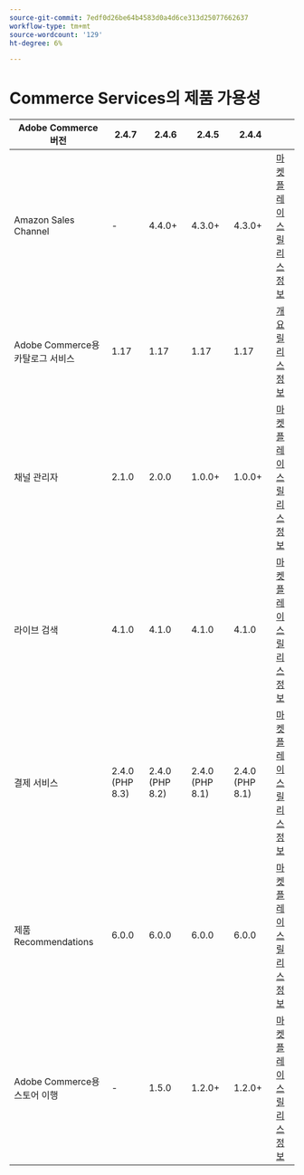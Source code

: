 ```yaml
---
source-git-commit: 7edf0d26be64b4583d0a4d6ce313d25077662637
workflow-type: tm+mt
source-wordcount: '129'
ht-degree: 6%

---
```

# Commerce Services의 제품 가용성


<table style="table-layout:auto">
  <thead>
    <tr>
      <th>Adobe Commerce 버전</th>
      <th>2.4.7</th>
      <th>2.4.6</th>
      <th>2.4.5</th>
      <th>2.4.4</th>
      <th></th>
    </tr>
  </thead>
  <tbody>
      <tr>
          <td>Amazon Sales Channel</td>
          <td>-</td>
          <td>4.4.0+</td>
          <td>4.3.0+</td>
          <td>4.3.0+</td>
          <td>
              <a href="https://commercemarketplace.adobe.com/magento-module-amazon.html">마켓플레이스</a><br/>
              <a href="https://experienceleague.adobe.com/docs/commerce-channels/amazon/release-notes.html">릴리스 정보</a><br/>
          </td>
      </tr>
      <tr>
          <td>Adobe Commerce용 카탈로그 서비스</td>
          <td>1.17</td>
          <td>1.17</td>
          <td>1.17</td>
          <td>1.17</td>
          <td>
              <a href="https://experienceleague.adobe.com/docs/commerce-merchant-services/catalog-service/guide-overview.html">개요</a><br/>
              <a href="https://experienceleague.adobe.com/docs/commerce-merchant-services/catalog-service/release-notes.html">릴리스 정보</a><br/>
          </td>
      </tr>
      <tr>
          <td>채널 관리자</td>
          <td>2.1.0</td>
          <td>2.0.0</td>
          <td>1.0.0+</td>
          <td>1.0.0+</td>
          <td>
              <a href="https://commercemarketplace.adobe.com/magento-channel-manager.html">마켓플레이스</a><br/>
              <a href="https://experienceleague.adobe.com/docs/commerce-channels/channel-manager/release-notes.html">릴리스 정보</a><br/>
          </td>
      </tr>
      <tr>
          <td>라이브 검색</td>
          <td>4.1.0</td>
          <td>4.1.0</td>
          <td>4.1.0</td>
          <td>4.1.0</td>
          <td>
              <a href="https://commercemarketplace.adobe.com/magento-live-search.html">마켓플레이스</a><br/>
              <a href="https://experienceleague.adobe.com/docs/commerce-merchant-services/live-search/release-notes.html">릴리스 정보</a><br/>
          </td>
      </tr>
      <tr>
          <td>결제 서비스</td>
          <td>2.4.0 (PHP 8.3)</td>
          <td>2.4.0 (PHP 8.2)</td>
          <td>2.4.0 (PHP 8.1)</td>
          <td>2.4.0 (PHP 8.1)</td>
          <td>
              <a href="https://commercemarketplace.adobe.com/magento-payment-services.html">마켓플레이스</a><br/>
              <a href="https://experienceleague.adobe.com/docs/commerce-merchant-services/payment-services/release-notes.html">릴리스 정보</a><br/>
          </td>
      </tr>
      <tr>
          <td>제품 Recommendations</td>
          <td>6.0.0</td>
          <td>6.0.0</td>
          <td>6.0.0</td>
          <td>6.0.0</td>
          <td>
              <a href="https://commercemarketplace.adobe.com/magento-product-recommendations.html">마켓플레이스</a><br/>
              <a href="https://experienceleague.adobe.com/docs/commerce-merchant-services/product-recommendations/release-notes.html">릴리스 정보</a><br/>
          </td>
      </tr>
      <tr>
          <td>Adobe Commerce용 스토어 이행</td>
          <td>-</td>
          <td>1.5.0</td>
          <td>1.2.0+</td>
          <td>1.2.0+</td>
          <td>
              <a href="https://commercemarketplace.adobe.com/store-fulfillment-magento-walmart.html">마켓플레이스</a><br/>
              <a href="https://experienceleague.adobe.com/docs/commerce-merchant-services/store-fulfillment/release-notes.html">릴리스 정보</a><br/>
          </td>
      </tr>
  </tbody>
</table>
